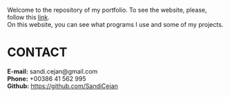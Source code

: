 Welcome to the repository of my portfolio. To see the website, please, follow this <a href="https://sandicejan.github.io/Portfolio">link</a>.</br>
On this website, you can see what programs I use and some of my projects.</br>
<h1>CONTACT</h1>
<strong>E-mail:</strong> sandi.cejan@gmail.com</br>
                        <strong>Phone:</strong> +00386 41 562 995</br>
                        <strong>Github:</strong> <a href="https://github.com/SandiCejan" target="_blank">https://github.com/SandiCejan</a>
